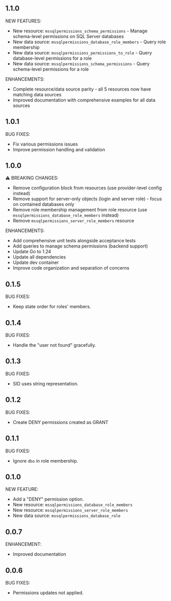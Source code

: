 <!-- markdownlint-disable-file MD024 MD041 -->

## 1.1.0

NEW FEATURES:

* New resource: `mssqlpermissions_schema_permissions` - Manage schema-level permissions on SQL Server databases
* New data source: `mssqlpermissions_database_role_members` - Query role membership
* New data source: `mssqlpermissions_permissions_to_role` - Query database-level permissions for a role
* New data source: `mssqlpermissions_schema_permissions` - Query schema-level permissions for a role

ENHANCEMENTS:

* Complete resource/data source parity - all 5 resources now have matching data sources
* Improved documentation with comprehensive examples for all data sources

## 1.0.1

BUG FIXES:

* Fix various permissions issues
* Improve permission handling and validation

## 1.0.0

⚠️ BREAKING CHANGES:

* Remove configuration block from resources (use provider-level config instead)
* Remove support for server-only objects (login and server role) - focus on contained databases only
* Remove role membership management from role resource (use `mssqlpermissions_database_role_members` instead)
* Remove `mssqlpermissions_server_role_members` resource

ENHANCEMENTS:

* Add comprehensive unit tests alongside acceptance tests
* Add queries to manage schema permissions (backend support)
* Update Go to 1.24
* Update all dependencies
* Update dev container
* Improve code organization and separation of concerns

## 0.1.5

BUG FIXES:

* Keep state order for roles' members.

## 0.1.4

BUG FIXES:

* Handle the "user not found" gracefully.

## 0.1.3

BUG FIXES:

* SID uses string representation.

## 0.1.2

BUG FIXES:

* Create DENY permissions created as GRANT

## 0.1.1

BUG FIXES:

* Ignore `dbo` in role membership.

## 0.1.0

NEW FEATURE:

* Add a "DENY" permission option.
* New resource: `mssqlpermissions_database_role_members`
* New resource: `mssqlpermissions_server_role_members`
* New data source: `mssqlpermissions_database_role`

## 0.0.7

ENHANCEMENT:

* Improved documentation

## 0.0.6

BUG FIXES:

* Permissions updates not applied.
